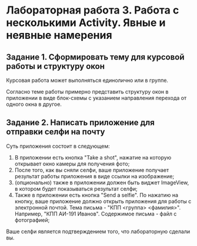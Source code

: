 # Лабораторная работа 3. Работа с несколькими Activity. Явные и неявные намерения

## Задание 1. Сформировать тему для курсовой работы и структуру окон

Курсовая работа может выполняться единолично или в группе.

Согласно теме работы примерно представить структуру окон в приложении в виде блок-схемы с указанием направления перехода от одного окна в другое.

## Задание 2. Написать приложение для отправки селфи на почту

Суть приложения состоит в следующем:

1. В приложении есть кнопка "Take a shot", нажатие на которую открывает окно камеры для получения фото;
2. После того, как вы сняли селфи, ваше приложение получает результат работы приложения в виде ссылки на изображение;
3. (опционально) также в приложении должен быть виджет ImageView, в котором будет показываться результат селфи;
4. Также в приложении есть кнопка "Send a selfie". По нажатию на кнопку, ваше приложение должно открыть приложения для работы с электронной почтой. Тема письма - "КПП <группа> <фамилия>". Например, "КПП АИ-191 Иванов". Содержимое письма - файл с фотографией;

Ваше селфи является подтверждением того, что лабораторную сделали вы.

